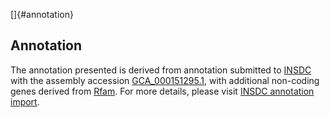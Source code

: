 []{#annotation}

Annotation
----------

The annotation presented is derived from annotation submitted to
[INSDC](http://www.insdc.org) with the assembly accession
[GCA\_000151295.1](http://www.ebi.ac.uk/ena/data/view/GCA_000151295.1),
with additional non-coding genes derived from
[Rfam](http://rfam.xfam.org/). For more details, please visit [INSDC
annotation
import](http://ensemblgenomes.org/info/data/insdc_annotation).
